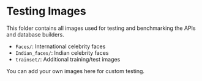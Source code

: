 # Testing Images

This folder contains all images used for testing and benchmarking the APIs and database builders.

- `Faces/`: International celebrity faces
- `Indian_faces/`: Indian celebrity faces
- `trainset/`: Additional training/test images

You can add your own images here for custom testing.

